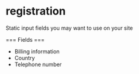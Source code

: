 registration
============

Static input fields you may want to use on your site

=== Fields ===

* Billing information
* Country
* Telephone number
